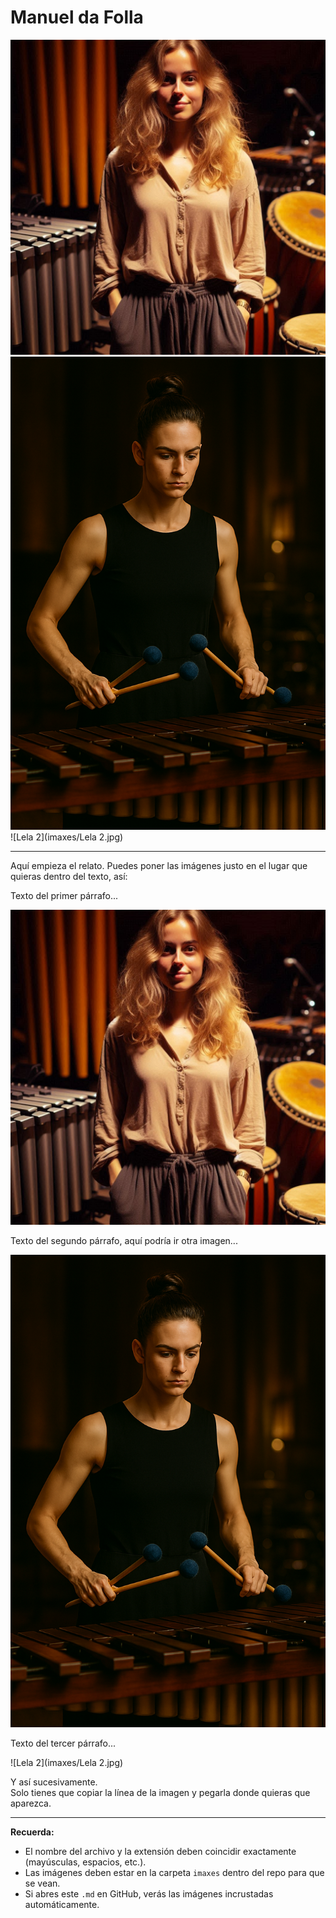 # Manuel da Folla

![Sole](imaxes/Sole.jpg)
![Cloe](imaxes/Cloe.png)
![Lela 2](imaxes/Lela 2.jpg)

---

Aquí empieza el relato. Puedes poner las imágenes justo en el lugar que quieras dentro del texto, así:

Texto del primer párrafo...

![Sole](imaxes/Sole.jpg)

Texto del segundo párrafo, aquí podría ir otra imagen...

![Cloe](imaxes/Cloe.png)

Texto del tercer párrafo...

![Lela 2](imaxes/Lela 2.jpg)

Y así sucesivamente.  
Solo tienes que copiar la línea de la imagen y pegarla donde quieras que aparezca.

---

**Recuerda:**  
- El nombre del archivo y la extensión deben coincidir exactamente (mayúsculas, espacios, etc.).
- Las imágenes deben estar en la carpeta `imaxes` dentro del repo para que se vean.
- Si abres este `.md` en GitHub, verás las imágenes incrustadas automáticamente.
